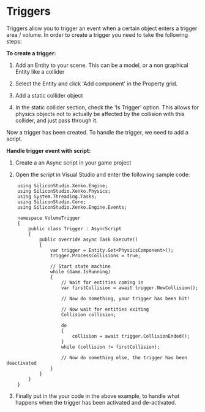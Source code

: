 # Triggers

<div class="doc-incomplete"/>

Triggers allow you to trigger an event when a certain object enters a trigger area / volume. In order to create a trigger you need to take the following steps:

**To create a trigger:**

1. Add an Entity to your scene. This can be a model, or a non graphical Entity like a collider

2. Select the Entity and click 'Add component' in the Property grid.

3. Add a static collider object

4. In the static collider section, check the 'Is Trigger' option. This allows for physics objects not to actually be affected by the collision with this collider, and just pass through it.

Now a trigger has been created. To handle the trigger, we need to add a script.

**Handle trigger event with script:**

  1. Create a an Async script in your game project

  2. Open the script in Visual Studio and enter the following sample code:

```
    using SiliconStudio.Xenko.Engine;
    using SiliconStudio.Xenko.Physics;
    using System.Threading.Tasks;
    using SiliconStudio.Core;
    using SiliconStudio.Xenko.Engine.Events;

    namespace VolumeTrigger
    {
        public class Trigger : AsyncScript
        {
            public override async Task Execute()
            {
                var trigger = Entity.Get<PhysicsComponent>();
                trigger.ProcessCollisions = true;

                // Start state machine
                while (Game.IsRunning)
                {
                    // Wait for entities coming in
                    var firstCollision = await trigger.NewCollision();

                    // Now do something, your trigger has been hit!

                    // Now wait for entities exiting
                    Collision collision;

                    do
                    {
                        collision = await trigger.CollisionEnded();
                    }
                    while (collision != firstCollision);
                
                    // Now do something else, the trigger has been deactivated
                }
            }
        }
    }
```

  3. Finally put in the your code in the above example, to handle what happens when the trigger has been activated and de-activated.
